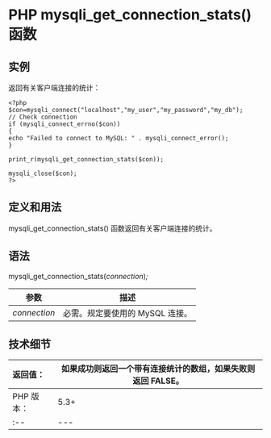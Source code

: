 # PHP mysqli_get_connection_stats() 函数



## 实例

返回有关客户端连接的统计：

```
<?php
$con=mysqli_connect("localhost","my_user","my_password","my_db");
// Check connection
if (mysqli_connect_errno($con))
{
echo "Failed to connect to MySQL: " . mysqli_connect_error();
}

print_r(mysqli_get_connection_stats($con));

mysqli_close($con);
?>
```

## 定义和用法

mysqli_get_connection_stats() 函数返回有关客户端连接的统计。

## 语法

mysqli_get_connection_stats(_connection_)_;_

| 参数 | 描述 |
| --- | --- |
| _connection_ | 必需。规定要使用的 MySQL 连接。 |

## 技术细节

| 返回值： | 如果成功则返回一个带有连接统计的数组，如果失败则返回 FALSE。 |
| :-- | --- |
| PHP 版本： | 5.3+ |
| :-- | --- |

  
